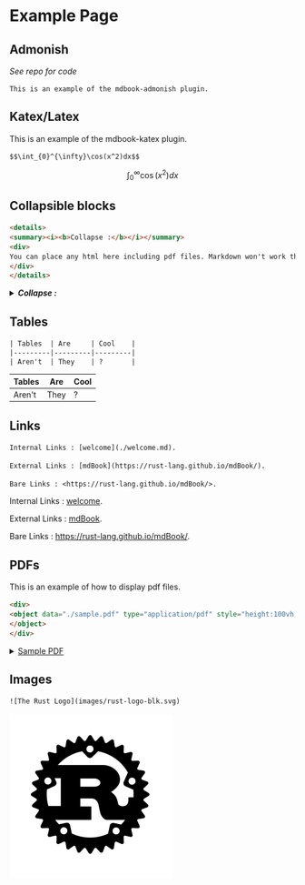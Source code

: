 # Example Page


## Admonish

*See repo for code*

```admonish warning title="Attention"
This is an example of the mdbook-admonish plugin.
```

## Katex/Latex

This is an example of the mdbook-katex plugin.
```
$$\int_{0}^{\infty}\cos(x^2)dx$$
```
$$\int_{0}^{\infty}\cos(x^2)dx$$

## Collapsible blocks

```html
<details>
<summary><i><b>Collapse :</b></i></summary>
<div>
You can place any html here including pdf files. Markdown won't work though.
</div>
</details>
```
<details>
<summary><i><b>Collapse :</b></i></summary>
<div>
You can place any html here including pdf files. Markdown won't work though.
</div>
</details>

## Tables

```
| Tables  | Are     | Cool    |
|---------|---------|---------|
| Aren't  | They    | ?       |
```
| Tables  | Are     | Cool    |
|---------|---------|---------|
| Aren't  | They    | ?       |

## Links

```
Internal Links : [welcome](./welcome.md).

External Links : [mdBook](https://rust-lang.github.io/mdBook/).

Bare Links : <https://rust-lang.github.io/mdBook/>.

```

Internal Links : [welcome](./welcome.md).

External Links : [mdBook](https://rust-lang.github.io/mdBook/).

Bare Links : <https://rust-lang.github.io/mdBook/>.

## PDFs

This is an example of how to display pdf files.
```html
<div>
<object data="./sample.pdf" type="application/pdf" style="height:100vh;width:100%">
</object>
</div>
```

<div>
<object data="./sample.pdf" type="application/pdf" style="height:100vh;width:100%">
</object>
</div>

<details>
<summary><a href="./sample.pdf">Sample PDF</a></summary>
<div>
<object data="./sample.pdf" type="application/pdf" style="height:100vh;width:100%">
</object>
</div>
</details>

## Images

```html
![The Rust Logo](images/rust-logo-blk.svg)
```

![The Rust Logo](images/rust-logo-blk.svg)

